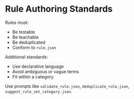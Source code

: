 # Rule Authoring Standards

Rules must:
- Be testable
- Be teachable
- Be deduplicated
- Conform to `rule.json`

Additional standards:
- Use declarative language
- Avoid ambiguous or vague terms
- Fit within a category

Use prompts like `validate_rule.json`, `deduplicate_rule.json`, `suggest_rule_set_category.json`.